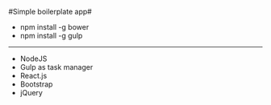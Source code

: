 #Simple boilerplate app#

- npm install -g bower
- npm install -g gulp

---

- NodeJS
- Gulp as task manager
- React.js
- Bootstrap
- jQuery
